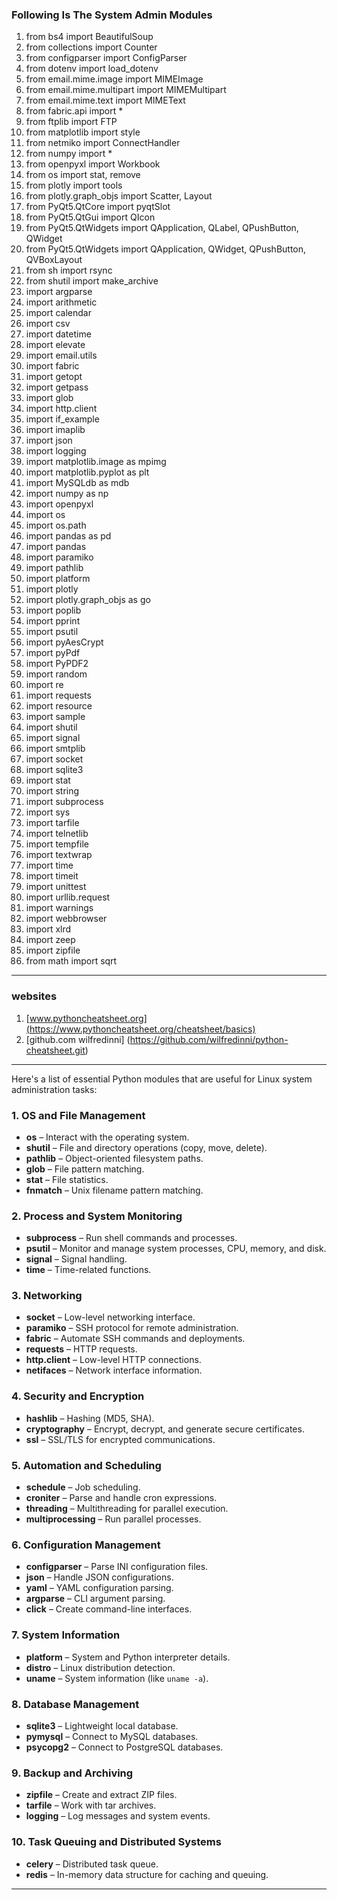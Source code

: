 ### **Following Is The System Admin Modules**
1. from bs4 import BeautifulSoup
2. from collections import Counter
3. from configparser import ConfigParser
4. from dotenv import load_dotenv 
5. from email.mime.image import MIMEImage
6. from email.mime.multipart import MIMEMultipart
7. from email.mime.text import MIMEText
8. from fabric.api import *
9. from ftplib import FTP
10. from matplotlib import style
11. from netmiko import ConnectHandler
12. from numpy import *
13. from openpyxl import Workbook
14. from os import stat, remove
15. from plotly import tools
16. from plotly.graph_objs import Scatter, Layout
17. from PyQt5.QtCore import pyqtSlot
18. from PyQt5.QtGui import QIcon
19. from PyQt5.QtWidgets import QApplication, QLabel, QPushButton, QWidget
20. from PyQt5.QtWidgets import QApplication, QWidget, QPushButton, QVBoxLayout
21. from sh import rsync
22. from shutil import make_archive
23. import argparse
24. import arithmetic
25. import calendar 
26. import csv
27. import datetime
28. import elevate 
29. import email.utils
30. import fabric 
31. import getopt
32. import getpass
33. import glob
34. import http.client
35. import if_example
36. import imaplib
37. import json
38. import logging
39. import matplotlib.image as mpimg
40. import matplotlib.pyplot as plt
41. import MySQLdb as mdb
42. import numpy as np
43. import openpyxl
44. import os
45. import os.path
46. import pandas as pd
47. import pandas
48. import paramiko
49. import pathlib
50. import platform
51. import plotly
52. import plotly.graph_objs as go
53. import poplib
54. import pprint
55. import psutil
56. import pyAesCrypt
57. import pyPdf
58. import PyPDF2
59. import random
60. import re
61. import requests
62. import resource
63. import sample
64. import shutil
65. import signal
66. import smtplib
67. import socket
68. import sqlite3
69. import stat
70. import string
71. import subprocess
72. import sys
73. import tarfile
74. import telnetlib
75. import tempfile
76. import textwrap
77. import time
78. import timeit
79. import unittest
80. import urllib.request
81. import warnings
82. import webbrowser
83. import xlrd
84. import zeep
85. import zipfile
86. from math import sqrt
---
### **websites**
1. [www.pythoncheatsheet.org](https://www.pythoncheatsheet.org/cheatsheet/basics)
2. [github.com wilfredinni] (https://github.com/wilfredinni/python-cheatsheet.git)
---
Here's a list of essential Python modules that are useful for Linux system administration tasks:

### 1. **OS and File Management**  
- **os** – Interact with the operating system.  
- **shutil** – File and directory operations (copy, move, delete).  
- **pathlib** – Object-oriented filesystem paths.  
- **glob** – File pattern matching.  
- **stat** – File statistics.  
- **fnmatch** – Unix filename pattern matching.  

### 2. **Process and System Monitoring**  
- **subprocess** – Run shell commands and processes.  
- **psutil** – Monitor and manage system processes, CPU, memory, and disk.  
- **signal** – Signal handling.  
- **time** – Time-related functions.  

### 3. **Networking**  
- **socket** – Low-level networking interface.  
- **paramiko** – SSH protocol for remote administration.  
- **fabric** – Automate SSH commands and deployments.  
- **requests** – HTTP requests.  
- **http.client** – Low-level HTTP connections.  
- **netifaces** – Network interface information.  

### 4. **Security and Encryption**  
- **hashlib** – Hashing (MD5, SHA).  
- **cryptography** – Encrypt, decrypt, and generate secure certificates.  
- **ssl** – SSL/TLS for encrypted communications.  

### 5. **Automation and Scheduling**  
- **schedule** – Job scheduling.  
- **croniter** – Parse and handle cron expressions.  
- **threading** – Multithreading for parallel execution.  
- **multiprocessing** – Run parallel processes.  

### 6. **Configuration Management**  
- **configparser** – Parse INI configuration files.  
- **json** – Handle JSON configurations.  
- **yaml** – YAML configuration parsing.  
- **argparse** – CLI argument parsing.  
- **click** – Create command-line interfaces.  

### 7. **System Information**  
- **platform** – System and Python interpreter details.  
- **distro** – Linux distribution detection.  
- **uname** – System information (like `uname -a`).  

### 8. **Database Management**  
- **sqlite3** – Lightweight local database.  
- **pymysql** – Connect to MySQL databases.  
- **psycopg2** – Connect to PostgreSQL databases.  

### 9. **Backup and Archiving**  
- **zipfile** – Create and extract ZIP files.  
- **tarfile** – Work with tar archives.  
- **logging** – Log messages and system events.  

### 10. **Task Queuing and Distributed Systems**  
- **celery** – Distributed task queue.  
- **redis** – In-memory data structure for caching and queuing.  

---
